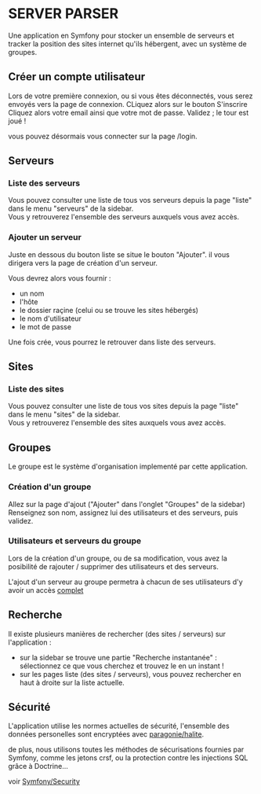 # SERVER PARSER

Une application en Symfony pour stocker un ensemble de serveurs et tracker la position des sites internet qu'ils hébergent, avec un système de groupes.

## Créer un compte utilisateur
Lors de votre première connexion, ou si vous êtes déconnectés, vous serez envoyés vers la page de connexion. CLiquez alors sur le bouton S'inscrire Cliquez alors votre email ainsi que votre mot de passe.
Validez ; le tour est joué !

vous pouvez désormais vous connecter sur la page /login.

## Serveurs

### Liste des serveurs
Vous pouvez consulter une liste de tous vos serveurs depuis la page "liste" dans le menu "serveurs" de la sidebar.  
Vous y retrouverez l'ensemble des serveurs auxquels vous avez accès. 

### Ajouter un serveur
Juste en dessous du bouton liste se situe le bouton "Ajouter". il vous dirigera vers la page de création d'un serveur.  

Vous devrez alors vous fournir :
- un nom 
- l'hôte
- le dossier raçine (celui ou se trouve les sites hébergés)
- le nom d'utilisateur
- le mot de passe

Une fois crée, vous pourrez le retrouver dans liste des serveurs.

## Sites

### Liste des sites
Vous pouvez consulter une liste de tous vos sites depuis la page "liste" dans le menu "sites" de la sidebar.  
Vous y retrouverez l'ensemble des sites auxquels vous avez accès. 

## Groupes
Le groupe est le système d'organisation implementé par cette application.  

### Création d'un groupe
Allez sur la page d'ajout ("Ajouter" dans l'onglet "Groupes" de la sidebar)  
Renseignez son nom, assignez lui des utilisateurs et des serveurs, puis validez.

### Utilisateurs et serveurs du groupe
Lors de la création d'un groupe, ou de sa modification, vous avez la posibilité de rajouter / supprimer des utilisateurs et des serveurs.

L'ajout d'un serveur au groupe permetra à chacun de ses utilisateurs d'y avoir un accès <u>complet</u>

## Recherche
Il existe plusieurs manières de rechercher (des sites / serveurs) sur l'application :

- sur la sidebar se trouve une partie "Recherche instantanée" : sélectionnez ce que vous cherchez et trouvez le en un instant !
- sur les pages liste (des sites / serveurs), vous pouvez rechercher en haut à droite sur la liste actuelle.

## Sécurité
L'application utilise les normes actuelles de sécurité, l'ensemble des données personelles sont encryptées avec [paragonie/halite](https://github.com/paragonie/halite).

de plus, nous utilisons toutes les méthodes de sécurisations fournies par Symfony, comme les jetons crsf, ou la protection contre les injections SQL grâce à Doctrine...

voir [Symfony/Security](https://symfony.com/doc/current/security.html)